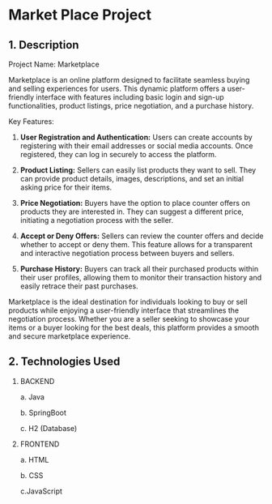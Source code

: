 # Market Place Project

## 1. Description

Project Name: Marketplace

Marketplace is an online platform designed to facilitate seamless buying and selling experiences for users. This dynamic platform offers a user-friendly interface with features including basic login and sign-up functionalities, product listings, price negotiation, and a purchase history.

Key Features:
1. **User Registration and Authentication:** Users can create accounts by registering with their email addresses or social media accounts. Once registered, they can log in securely to access the platform.

2. **Product Listing:** Sellers can easily list products they want to sell. They can provide product details, images, descriptions, and set an initial asking price for their items.

3. **Price Negotiation:** Buyers have the option to place counter offers on products they are interested in. They can suggest a different price, initiating a negotiation process with the seller.

4. **Accept or Deny Offers:** Sellers can review the counter offers and decide whether to accept or deny them. This feature allows for a transparent and interactive negotiation process between buyers and sellers.

5. **Purchase History:** Buyers can track all their purchased products within their user profiles, allowing them to monitor their transaction history and easily retrace their past purchases.

Marketplace is the ideal destination for individuals looking to buy or sell products while enjoying a user-friendly interface that streamlines the negotiation process. Whether you are a seller seeking to showcase your items or a buyer looking for the best deals, this platform provides a smooth and secure marketplace experience.
## 2. Technologies Used

 1. BACKEND

       a. Java
    
       b. SpringBoot

       c. H2 (Database)


 2. FRONTEND
    
       a. HTML
    
       b. CSS
    
       c.JavaScript
